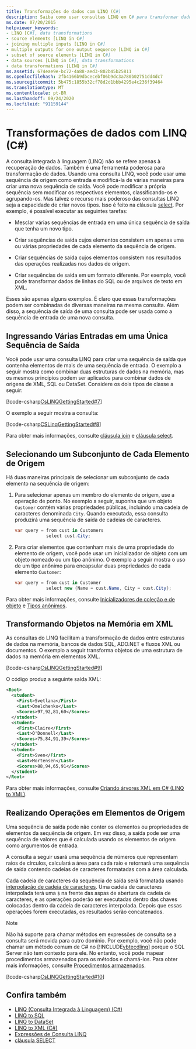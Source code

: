```yaml
---
title: Transformações de dados com LINQ (C#)
description: Saiba como usar consultas LINQ em C# para transformar dados. Você pode modificar a sequência classificando e agrupando e criando novos tipos usando a cláusula SELECT.
ms.date: 07/20/2015
helpviewer_keywords:
- LINQ [C#], data transformations
- source elements [LINQ in C#]
- joining multiple inputs [LINQ in C#]
- multiple outputs for one output sequence [LINQ in C#]
- subset of source elements [LINQ in C#]
- data sources [LINQ in C#], data transformations
- data transformations [LINQ in C#]
ms.assetid: 674eae9e-bc72-4a88-aed3-802b45b25811
ms.openlocfilehash: 2fb4166b9dbcecebf06b9dc3a780b02751dd4dc7
ms.sourcegitcommit: 5b475c1855b32cf78d2d1bbb4295e4c236f39464
ms.translationtype: MT
ms.contentlocale: pt-BR
ms.lasthandoff: 09/24/2020
ms.locfileid: "91159144"
---
```

# <a name="data-transformations-with-linq-c"></a>Transformações de dados com LINQ (C#)

A consulta integrada à linguagem (LINQ) não se refere apenas à recuperação de dados. Também é uma ferramenta poderosa para transformação de dados. Usando uma consulta LINQ, você pode usar uma sequência de origem como entrada e modificá-la de várias maneiras para criar uma nova sequência de saída. Você pode modificar a própria sequência sem modificar os respectivos elementos, classificando-os e agrupando-os. Mas talvez o recurso mais poderoso das consultas LINQ seja a capacidade de criar novos tipos. Isso é feito na cláusula [select](../../../language-reference/keywords/select-clause.md). Por exemplo, é possível executar as seguintes tarefas:  
  
- Mesclar várias sequências de entrada em uma única sequência de saída que tenha um novo tipo.  
  
- Criar sequências de saída cujos elementos consistem em apenas uma ou várias propriedades de cada elemento da sequência de origem.  
  
- Criar sequências de saída cujos elementos consistem nos resultados das operações realizadas nos dados de origem.  
  
- Criar sequências de saída em um formato diferente. Por exemplo, você pode transformar dados de linhas do SQL ou de arquivos de texto em XML.  
  
 Esses são apenas alguns exemplos. É claro que essas transformações podem ser combinadas de diversas maneiras na mesma consulta. Além disso, a sequência de saída de uma consulta pode ser usada como a sequência de entrada de uma nova consulta.  
  
## <a name="joining-multiple-inputs-into-one-output-sequence"></a>Ingressando Várias Entradas em uma Única Sequência de Saída  

 Você pode usar uma consulta LINQ para criar uma sequência de saída que contenha elementos de mais de uma sequência de entrada. O exemplo a seguir mostra como combinar duas estruturas de dados na memória, mas os mesmos princípios podem ser aplicados para combinar dados de origens de XML, SQL ou DataSet. Considere os dois tipos de classe a seguir:  
  
 [!code-csharp[CsLINQGettingStarted#7](~/samples/snippets/csharp/VS_Snippets_VBCSharp/CsLINQGettingStarted/CS/Class1.cs#7)]  
  
 O exemplo a seguir mostra a consulta:  
  
 [!code-csharp[CSLinqGettingStarted#8](~/samples/snippets/csharp/VS_Snippets_VBCSharp/CsLINQGettingStarted/CS/Class1.cs#8)]  
  
 Para obter mais informações, consulte [cláusula join](../../../language-reference/keywords/join-clause.md) e [cláusula select](../../../language-reference/keywords/select-clause.md).  
  
## <a name="selecting-a-subset-of-each-source-element"></a>Selecionando um Subconjunto de Cada Elemento de Origem  

 Há duas maneiras principais de selecionar um subconjunto de cada elemento na sequência de origem:  
  
1. Para selecionar apenas um membro do elemento de origem, use a operação de ponto. No exemplo a seguir, suponha que um objeto `Customer` contém várias propriedades públicas, incluindo uma cadeia de caracteres denominada `City`. Quando executada, essa consulta produzirá uma sequência de saída de cadeias de caracteres.  
  
    ```csharp
    var query = from cust in Customers  
                select cust.City;  
    ```  
  
2. Para criar elementos que contenham mais de uma propriedade do elemento de origem, você pode usar um inicializador de objeto com um objeto nomeado ou um tipo anônimo. O exemplo a seguir mostra o uso de um tipo anônimo para encapsular duas propriedades de cada elemento `Customer`:  
  
    ```csharp
    var query = from cust in Customer  
                select new {Name = cust.Name, City = cust.City};  
    ```  
  
 Para obter mais informações, consulte [Inicializadores de coleção e de objeto](../../classes-and-structs/object-and-collection-initializers.md) e [Tipos anônimos](../../classes-and-structs/anonymous-types.md).  
  
## <a name="transforming-in-memory-objects-into-xml"></a>Transformando Objetos na Memória em XML  

 As consultas do LINQ facilitam a transformação de dados entre estruturas de dados na memória, bancos de dados SQL, ADO.NET e fluxos XML ou documentos. O exemplo a seguir transforma objetos de uma estrutura de dados na memória em elementos XML.  
  
 [!code-csharp[CsLINQGettingStarted#9](~/samples/snippets/csharp/VS_Snippets_VBCSharp/CsLINQGettingStarted/CS/Class1.cs#9)]  
  
 O código produz a seguinte saída XML:  
  
```xml  
<Root>  
  <student>  
    <First>Svetlana</First>  
    <Last>Omelchenko</Last>  
    <Scores>97,92,81,60</Scores>  
  </student>  
  <student>  
    <First>Claire</First>  
    <Last>O'Donnell</Last>  
    <Scores>75,84,91,39</Scores>  
  </student>  
  <student>  
    <First>Sven</First>  
    <Last>Mortensen</Last>  
    <Scores>88,94,65,91</Scores>  
  </student>  
</Root>  
```  
  
 Para obter mais informações, consulte [Criando árvores XML em C# (LINQ to XML)](../../../../standard/linq/create-xml-trees.md).  
  
## <a name="performing-operations-on-source-elements"></a>Realizando Operações em Elementos de Origem  

 Uma sequência de saída pode não conter os elementos ou propriedades de elementos da sequência de origem. Em vez disso, a saída pode ser uma sequência de valores que é calculada usando os elementos de origem como argumentos de entrada.

 A consulta a seguir usará uma sequência de números que representam raios de círculos, calculará a área para cada raio e retornará uma sequência de saída contendo cadeias de caracteres formatadas com a área calculada.

 Cada cadeia de caracteres da sequência de saída será formatada usando [interpolação de cadeia de caracteres](../../../language-reference/tokens/interpolated.md). Uma cadeia de caracteres interpolada terá uma `$` na frente das aspas de abertura da cadeia de caracteres, e as operações poderão ser executadas dentro das chaves colocadas dentro da cadeia de caracteres interpolada. Depois que essas operações forem executadas, os resultados serão concatenados.
  
> [!NOTE]
> Não há suporte para chamar métodos em expressões de consulta se a consulta será movida para outro domínio. Por exemplo, você não pode chamar um método comum de C# no [!INCLUDE[vbtecdlinq](~/includes/vbtecdlinq-md.md)] porque o SQL Server não tem contexto para ele. No entanto, você pode mapear procedimentos armazenados para os métodos e chamá-los. Para obter mais informações, consulte [Procedimentos armazenados](../../../../framework/data/adonet/sql/linq/stored-procedures.md).  
  
 [!code-csharp[CsLINQGettingStarted#10](~/samples/snippets/csharp/VS_Snippets_VBCSharp/CsLINQGettingStarted/CS/Class1.cs#10)]  
  
## <a name="see-also"></a>Confira também

- [LINQ (Consulta Integrada à Linguagem) (C#)](./index.md)
- [LINQ to SQL](../../../../framework/data/adonet/sql/linq/index.md)
- [LINQ to DataSet](../../../../framework/data/adonet/linq-to-dataset.md)
- [LINQ to XML (C#)](../../../../standard/linq/linq-xml-overview.md)
- [Expressões de Consulta LINQ](../../../linq/index.md)
- [cláusula SELECT](../../../language-reference/keywords/select-clause.md)
